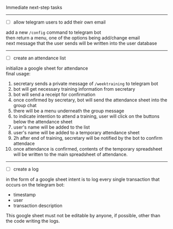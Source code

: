 Immediate next-step tasks

-----

- [ ] allow telegram users to add their own email

add a new `/config` command to telegram bot  
then return a menu, one of the options being add/change email  
next message that the user sends will be written into the user
database

-----

- [ ] create an attendance list

initialize a google sheet for attendance  
final usage:
1. secretary sends a private message of `/weektraining` to telegram bot
2. bot will get necessary training information from secretary
3. bot will send a receipt for confirmation
4. once confirmed by secretary, bot will send the attendance sheet
   into the group chat
5. there will be a menu underneath the group message
6. to indicate intention to attend a training, user will click on the
   buttons below the attendance sheet
7. user's name will be added to the list
8. user's name will be added to a temporary attendance sheet
9. 2h after end of training, secretary will be notified by the bot to
   confirm attendace
10. once attendance is confirmed, contents of the temporary
    spreadsheet will be written to the main spreadsheet of attendance.

-----

- [ ] create a log

in the form of a google sheet
intent is to log every single transaction that occurs on the telegram
bot:
* timestamp
* user
* transaction description

This google sheet must not be editable by anyone, if possible, other
than the code writing the logs.
